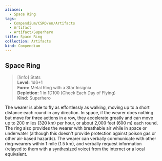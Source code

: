 ```yaml
---
aliases:
  - Space Ring
tags:
  - Compendium/CSRD/en/Artifacts
  - Artifact
  - Artifact/Superhero
title: Space Ring
collection: Artifacts
kind: Compendium
---
```

## Space Ring  
>[!info] Stats  
> **Level:** 1d6+1  
> **Form:** Metal Ring with a Star Insignia  
> **Depletion:** 1 in 1D100 (Check Each Day of Flying)  
> **Kind:** Superhero
  
The wearer is able to fly as effortlessly as walking, moving up to a short distance each round in any direction. In space, if the wearer does nothing but move for three actions in a row, they accelerate greatly and can move up to 200 miles (320 km) per hour, or about 2,000 feet (600 m) each round. The ring also provides the wearer with breathable air while in space or underwater (although this doesn't provide protection against poison gas or other air-based hazards). The wearer can verbally communicate with other ring-wearers within 1 mile (1.5 km), and verbally request information (relayed to them with a synthesized voice) from the internet or a local equivalent.